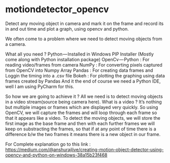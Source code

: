 # motiondetector_opencv
Detect any moving object in camera and mark it on the frame and record its in and out time and plot a graph, using opencv and python.

We often come to a problem where we need to detect moving objects from a camera. 

What all you need ?
Python — Installed in Windows
PIP Installer (Mostly come along with Python installation package)
OpenCv — Python : For reading video/frames from camera 
NumPy : For converting pixels captured from OpenCV into Numpy Array
Pandas : For creating data frames and Loggin the timing into a .csv file
Bokeh : For plotting the graphing using data frames created by Pandas
And it the end of course we need a Python IDE, well I am using PyCharm for this.

So how we are going to achieve it ?
All we need is to detect moving objects in a video stream(source being camera here).
What is a video ? It’s nothing but multiple images or frames which are displayed very quickly.
So using OpenCV, we will capture the frames and will loop through each frame so that it appears like a video.
To detect the moving objects, we will store the first image as the base frame and then with each further frames 
we will keep on substracting the frames, so that if at any point of time there is a difference b/w the two frames 
it means there is a new object in our frame.


For Complete explanation go to this link : 
https://medium.com/@anshurajlive/creating-motion-object-detector-using-opencv-and-python-on-windows-38a15b23f468
